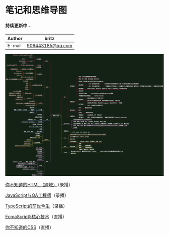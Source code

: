 # 笔记和思维导图

#### 持续更新中...

| Author 	| britz            	|
|--------	|------------------	|
| E-mail 	| 906443185@qq.com 	|

![前端工程师](./images/前端工程师.png)

[你不知道的HTML（跨域）](./note/你不知道的HTML.md)（录播）

[JavaScript与QA工程师](./note/JavaScript和QA工程师.md)（录播）

[TypeScript的前世今生](./note/TypeScript的前世今生.md)（录播）

[EcmaScript5核心技术](./note/EcmaScript5核心技术.md)（直播）

[你不知道的CSS](./note/你不知道的CSS.md)（直播）

